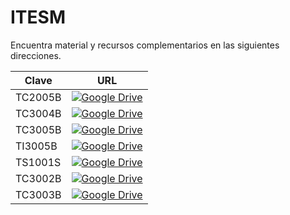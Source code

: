 # ITESM

Encuentra material y recursos complementarios en las siguientes direcciones.

| Clave   | URL                                                                                                                                                                                                              |
|---------|------------------------------------------------------------------------------------------------------------------------------------------------------------------------------------------------------------------|
| TC2005B | [![Google Drive](https://img.shields.io/badge/Google%20Drive-4285F4?style=for-the-badge&logo=googledrive&logoColor=white)](https://drive.google.com/drive/folders/1scDWxiiJdm1xuXSLBditKE_fVbcQzpp9?usp=sharing) |
| TC3004B | [![Google Drive](https://img.shields.io/badge/Google%20Drive-4285F4?style=for-the-badge&logo=googledrive&logoColor=white)](https://drive.google.com/drive/folders/17Fs0MV92gyqDMG-cFPcnrX2QWympj9hp?usp=sharing) |
| TC3005B | [![Google Drive](https://img.shields.io/badge/Google%20Drive-4285F4?style=for-the-badge&logo=googledrive&logoColor=white)](https://drive.google.com/drive/folders/1SRIk0prqzaskTdb59CRKx0-bKbf8p1lb?usp=sharing) |
| TI3005B | [![Google Drive](https://img.shields.io/badge/Google%20Drive-4285F4?style=for-the-badge&logo=googledrive&logoColor=white)](https://drive.google.com/drive/folders/1JdtUWE3R-6yCv5ptKzDrVzeybIrdBq6w?usp=sharing) |
| TS1001S | [![Google Drive](https://img.shields.io/badge/Google%20Drive-4285F4?style=for-the-badge&logo=googledrive&logoColor=white)](https://drive.google.com/drive/folders/1f3FTT0BAeAhINt_qpStRteYlvMx0fwJM) |
| TC3002B | [![Google Drive](https://img.shields.io/badge/Google%20Drive-4285F4?style=for-the-badge&logo=googledrive&logoColor=white)](https://drive.google.com/drive/folders/1lFjPvhZ74xpgWmNJg7imMZRUF7VtVJG8) |
| TC3003B | [![Google Drive](https://img.shields.io/badge/Google%20Drive-4285F4?style=for-the-badge&logo=googledrive&logoColor=white)](https://drive.google.com/drive/folders/1rBW85tsM8usK4_VYXfXBN1YsRNeGhwv3) |
